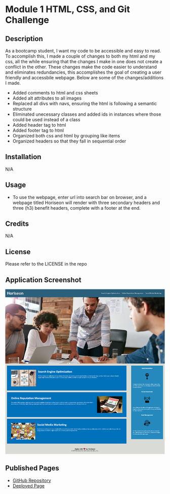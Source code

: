 # Module 1 HTML, CSS, and Git Challenge

## Description
As a bootcamp student, I want my code to be accessible and easy to read. To accomplish this, I made a couple of changes to both my html and my css, all the while ensuring that the changes I make in one does not create a conflict in the other. These changes make the code easier to understand and eliminates redundancies, this accomplishes the goal of creating a user friendly and accessbile webpage. Below are some of the changes/additions I made.

* Added comments to html and css sheets
* Added alt attributes to all images
* Replaced all divs with navs, ensuring the html is following a semantic structure
* Eliminated unecessary classes and added ids in instances where those could be used instead of a class
* Added  header tag to html 
* Added footer tag to html
* Organized both css and html by grouping like items 
* Organized headers so that they fall in sequential order

## Installation
N/A

## Usage
* To use the webpage, enter url into search bar on browser, and a webpage titled Horiseon will render with three secondary headers and three (h3) benefit headers, complete with a footer at the end. 

## Credits
N/A

## License
Please refer to the LICENSE in the repo

## Application Screenshot
![screenshot of horiseon homepage](./Assets/images/Horiseon.screenshot.png)

## Published Pages
* [GitHub Repository](https://github.com/Ale-Miret/challenge-1)
* [Deployed Page](https://ale-miret.github.io/challenge-1/)

